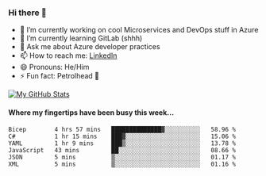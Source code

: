 ### Hi there 👋

- 🔭 I’m currently working on cool Microservices and DevOps stuff in Azure
- 🌱 I’m currently learning GitLab (shhh)
- 💬 Ask me about Azure developer practices
- 📫 How to reach me: [LinkedIn](https://www.linkedin.com/in/gordonbyers/)
- 😄 Pronouns: He/Him 
- ⚡ Fun fact: Petrolhead 🚙

[![My GitHub Stats](https://github-readme-stats.vercel.app/api/?username=gordonby&count_private=true&theme=tokyonight&showicons=true)]()
<!--[![My GitHub Language Stats](https://github-readme-stats.vercel.app/api/top-langs/?username=gordonby&langs_count=5&theme=tokyonight)]()-->

#### Where my fingertips have been busy this week... 
<!--START_SECTION:waka-->

```text
Bicep        4 hrs 57 mins   ██████████████▓░░░░░░░░░░   58.96 %
C#           1 hr 15 mins    ███▓░░░░░░░░░░░░░░░░░░░░░   15.06 %
YAML         1 hr 9 mins     ███▒░░░░░░░░░░░░░░░░░░░░░   13.78 %
JavaScript   43 mins         ██░░░░░░░░░░░░░░░░░░░░░░░   08.66 %
JSON         5 mins          ▒░░░░░░░░░░░░░░░░░░░░░░░░   01.17 %
XML          5 mins          ▒░░░░░░░░░░░░░░░░░░░░░░░░   01.16 %
```

<!--END_SECTION:waka-->
